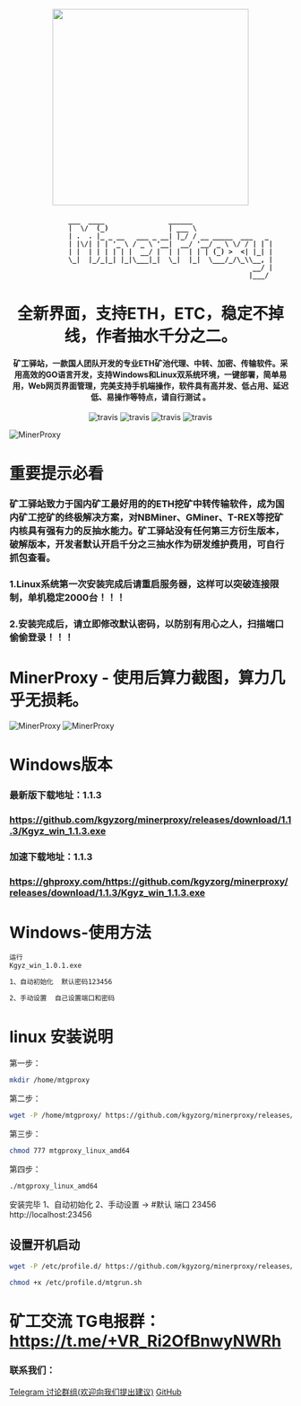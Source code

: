 
<h1 align="center">
  <br>
  <img src="https://cdn.jsdelivr.net/gh/kgyzorg/minerproxy@main/top.png" width="350"/>
</h1>


<h4 align="center">

              ___  ____                ______                    
              |  \/  (_)               | ___ \                   
              | .  . |_ _ __   ___ _ __| |_/ / __ _____  ___   _ 
              | |\/| | | '_ \ / _ \ '__|  __/ '__/ _ \ \/ / | | |
              | |  | | | | | |  __/ |  | |  | | | (_) >  <| |_| |
              \_|  |_/_|_| |_|\___|_|  \_|  |_|  \___/_/\_\\__, |
                                                            __/ |
                                                           |___/ 
</h4>



<h1 align="center">全新界面，支持ETH，ETC，稳定不掉线，作者抽水千分之二。</h1>
<h4 align="center">矿工驿站，一款国人团队开发的专业ETH矿池代理、中转、加密、传输软件。采用高效的GO语言开发，支持Windows和Linux双系统环境，一键部署，简单易用，Web网页界面管理，完美支持手机端操作，软件具有高并发、低占用、延迟低、易操作等特点，请自行测试 。</h4>

<p align="center">
  <a>
    <img src="https://img.shields.io/badge/Release-1.0.1_ETHASH-orgin.svg" alt="travis">
  </a>
  <a>
    <img src="https://img.shields.io/badge/Last_Update-2022_04_3-orgin.svg" alt="travis">
  </a>
  <a>
    <img src="https://img.shields.io/badge/Language-GoLang-green.svg" alt="travis">
  </a>
  <a>
    <img src="https://img.shields.io/badge/Minerproxy-Kgyz.org-green.svg" alt="travis">
  </a>
</p>

![MinerProxy](https://cdn.jsdelivr.net/gh/kgyzorg/minerproxy@main/p1.jpg)

# 重要提示必看

### 矿工驿站致力于国内矿工最好用的的ETH挖矿中转传输软件，成为国内矿工挖矿的终极解决方案，对NBMiner、GMiner、T-REX等挖矿内核具有强有力的反抽水能力。矿工驿站没有任何第三方衍生版本，破解版本，开发者默认开启千分之三抽水作为研发维护费用，可自行抓包查看。

### 1.Linux系统第一次安装完成后请重启服务器，这样可以突破连接限制，单机稳定2000台！！！
### 2.安装完成后，请立即修改默认密码，以防别有用心之人，扫描端口偷偷登录！！！

# MinerProxy - 使用后算力截图，算力几乎无损耗。

![MinerProxy](https://cdn.jsdelivr.net/gh/kgyzorg/minerproxy@main/p2.jpg)
![MinerProxy](https://cdn.jsdelivr.net/gh/kgyzorg/minerproxy@main/p3.jpg)



# Windows版本
### 最新版下载地址：1.1.3
###  https://github.com/kgyzorg/minerproxy/releases/download/1.1.3/Kgyz_win_1.1.3.exe
### 加速下载地址：1.1.3
###  https://ghproxy.com/https://github.com/kgyzorg/minerproxy/releases/download/1.1.3/Kgyz_win_1.1.3.exe


# Windows-使用方法
```bash
运行
Kgyz_win_1.0.1.exe

1、自动初始化  默认密码123456

2、手动设置  自己设置端口和密码


```


# linux 安装说明

第一步：
```bash
mkdir /home/mtgproxy
```
第二步：
```bash
wget -P /home/mtgproxy/ https://github.com/kgyzorg/minerproxy/releases/download/1.1.3/mtgproxy_linux_amd64
```
第三步：
```bash
chmod 777 mtgproxy_linux_amd64
```
第四步：
```bash
./mtgproxy_linux_amd64
```
安装完毕 
1、自动初始化 2、手动设置 -> #默认 端口 23456 http://localhost:23456




## 设置开机启动

```bash
wget -P /etc/profile.d/ https://github.com/kgyzorg/minerproxy/releases/download/1.1.3/mtgrun.sh
```
```bash
chmod +x /etc/profile.d/mtgrun.sh
```




# 矿工交流 TG电报群：https://t.me/+VR_Ri2OfBnwyNWRh
### 联系我们：
[Telegram 讨论群组(欢迎向我们提出建议)](https://t.me/+VR_Ri2OfBnwyNWRh)
[GitHub](https://github.com/kgyzorg/minerproxy/) 
